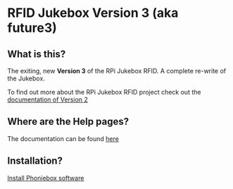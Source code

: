 # RFID Jukebox Version 3 (aka future3)

## What is this?

The exiting, new **Version 3** of the RPi Jukebox RFID. A complete re-write of the Jukebox.

To find out more about the RPi Jukebox RFID
project check out the [documentation of Version 2](<https://github.com/MiczFlor/RPi-Jukebox-RFID>)

## Where are the Help pages?

The documentation can be found [here](./documentation/README.md)

## Installation?

[Install Phoniebox software](documentation/builders/installation.md#install-phoniebox-software)
